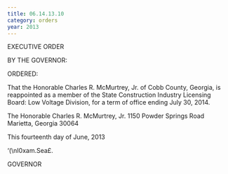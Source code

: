 ```yaml
---
title: 06.14.13.10
category: orders
year: 2013
---
```

 

EXECUTIVE ORDER

BY THE GOVERNOR:

ORDERED:

That the Honorable Charles R. McMurtrey, Jr. of Cobb County,
Georgia, is reappointed as a member of the State Construction
Industry Licensing Board: Low Voltage Division, for a term of
office ending July 30, 2014.

The Honorable Charles R. McMurtrey, Jr.
1150 Powder Springs Road
Marietta, Georgia 30064

This fourteenth day of June, 2013

‘(\nI0xam.Sea£.

GOVERNOR

